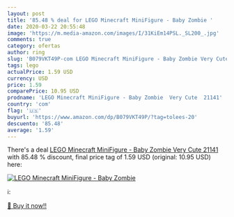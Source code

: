 ```yaml
---
layout: post
title: '85.48 % deal for LEGO Minecraft MiniFigure - Baby Zombie '
date: 2020-03-22 20:55:48
image: 'https://m.media-amazon.com/images/I/31KiEm14PSL._SL200_.jpg'
comments: true
category: ofertas
author: ring
slug: 'B079VKT49P-com LEGO Minecraft MiniFigure - Baby Zombie Very Cute 21141'
tags: lego
actualPrice: 1.59 USD
currency: USD
price: 1.59
comparePrice: 10.95 USD
prodname: 'LEGO Minecraft MiniFigure - Baby Zombie  Very Cute  21141'
country: 'com'
flag: '🇺🇸'
buyurl: 'https://www.amazon.com/dp/B079VKT49P/?tag=tolees-20'
descuento: '85.48'
average: '1.59'
---
```


There's a deal [LEGO Minecraft MiniFigure - Baby Zombie  Very Cute  21141](https://www.amazon.com/dp/B079VKT49P/?tag=tolees-20)  with  85.48 % discount, final price tag of  1.59 USD (original: 10.95 USD) here:

[![LEGO Minecraft MiniFigure - Baby Zombie ](https://m.media-amazon.com/images/I/31KiEm14PSL._SL200_.jpg)](https://www.amazon.com/dp/B079VKT49P/?tag=tolees-20)

ℹ️:


[🛒 Buy it now!!](https://www.amazon.com/dp/B079VKT49P/?tag=tolees-20)
